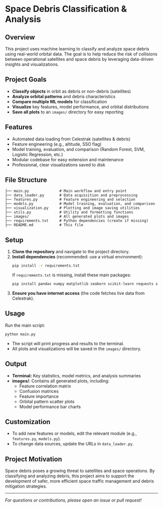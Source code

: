 # Space Debris Classification & Analysis

## Overview
This project uses machine learning to classify and analyze space debris using real-world orbital data. The goal is to help reduce the risk of collisions between operational satellites and space debris by leveraging data-driven insights and visualizations.

## Project Goals
- **Classify objects** in orbit as debris or non-debris (satellites)
- **Analyze orbital patterns** and debris characteristics
- **Compare multiple ML models** for classification
- **Visualize** key features, model performance, and orbital distributions
- **Save all plots** to an `images/` directory for easy reporting

## Features
- Automated data loading from Celestrak (satellites & debris)
- Feature engineering (e.g., altitude, SSO flag)
- Model training, evaluation, and comparison (Random Forest, SVM, Logistic Regression, etc.)
- Modular codebase for easy extension and maintenance
- Professional, clear visualizations saved to disk

## File Structure
```
├── main.py              # Main workflow and entry point
├── data_loader.py       # Data acquisition and preprocessing
├── features.py          # Feature engineering and selection
├── models.py            # Model training, evaluation, and comparison
├── visualization.py     # Plotting and image saving utilities
├── utils.py             # Utility and formatting functions
├── images/              # All generated plots and images
├── requirements.txt     # Python dependencies (create if missing)
├── README.md            # This file
```

## Setup
1. **Clone the repository** and navigate to the project directory.
2. **Install dependencies** (recommended: use a virtual environment):
   ```bash
   pip install -r requirements.txt
   ```
   If `requirements.txt` is missing, install these main packages:
   ```bash
   pip install pandas numpy matplotlib seaborn scikit-learn requests sgp4
   ```
3. **Ensure you have internet access** (the code fetches live data from Celestrak).

## Usage
Run the main script:
```bash
python main.py
```
- The script will print progress and results to the terminal.
- All plots and visualizations will be saved in the `images/` directory.

## Output
- **Terminal:** Key statistics, model metrics, and analysis summaries
- **images/**: Contains all generated plots, including:
  - Feature correlation matrix
  - Confusion matrices
  - Feature importance
  - Orbital pattern scatter plots
  - Model performance bar charts

## Customization
- To add new features or models, edit the relevant module (e.g., `features.py`, `models.py`).
- To change data sources, update the URLs in `data_loader.py`.

## Project Motivation
Space debris poses a growing threat to satellites and space operations. By classifying and analyzing debris, this project aims to support the development of safer, more efficient space traffic management and debris mitigation strategies.

---
*For questions or contributions, please open an issue or pull request!* 